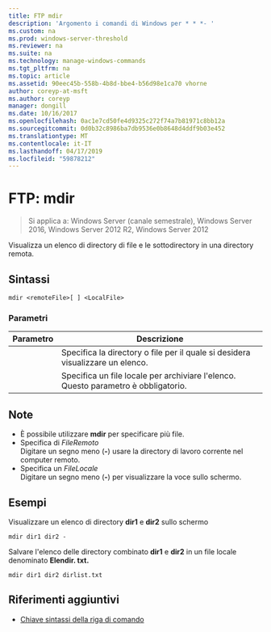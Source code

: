 ```yaml
---
title: FTP mdir
description: 'Argomento i comandi di Windows per * * *- '
ms.custom: na
ms.prod: windows-server-threshold
ms.reviewer: na
ms.suite: na
ms.technology: manage-windows-commands
ms.tgt_pltfrm: na
ms.topic: article
ms.assetid: 90eec45b-558b-4b8d-bbe4-b56d98e1ca70 vhorne
author: coreyp-at-msft
ms.author: coreyp
manager: dongill
ms.date: 10/16/2017
ms.openlocfilehash: 0ac1e7cd50fe4d9325c272f74a7b81971c8bb12a
ms.sourcegitcommit: 0d0b32c8986ba7db9536e0b8648d4ddf9b03e452
ms.translationtype: MT
ms.contentlocale: it-IT
ms.lasthandoff: 04/17/2019
ms.locfileid: "59878212"
---
```

# <a name="ftp-mdir"></a>FTP: mdir

>Si applica a: Windows Server (canale semestrale), Windows Server 2016, Windows Server 2012 R2, Windows Server 2012

Visualizza un elenco di directory di file e le sottodirectory in una directory remota.   
## <a name="syntax"></a>Sintassi  
```  
mdir <remoteFile>[ ] <LocalFile>  
```  
### <a name="parameters"></a>Parametri  
|Parametro|Descrizione|  
|-------|--------|  
|<remoteFile>|Specifica la directory o file per il quale si desidera visualizzare un elenco.|  
|<LocalFile>|Specifica un file locale per archiviare l'elenco. Questo parametro è obbligatorio.|  
## <a name="remarks"></a>Note  
-   È possibile utilizzare **mdir** per specificare più file.  
-   Specifica di *FileRemoto*  
    Digitare un segno meno (**-**) usare la directory di lavoro corrente nel computer remoto.  
-   Specifica un *FileLocale*  
    Digitare un segno meno (**-**) per visualizzare la voce sullo schermo.  
## <a name="BKMK_Examples"></a>Esempi  
Visualizzare un elenco di directory **dir1** e **dir2** sullo schermo  
```  
mdir dir1 dir2 -  
```  
Salvare l'elenco delle directory combinato **dir1** e **dir2** in un file locale denominato **Elendir. txt.**  
```  
mdir dir1 dir2 dirlist.txt  
```  
## <a name="additional-references"></a>Riferimenti aggiuntivi  
-   [Chiave sintassi della riga di comando](command-line-syntax-key.md)  
